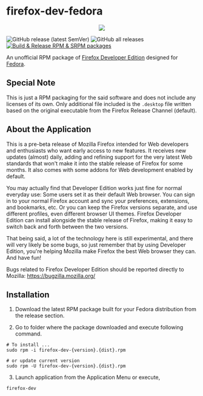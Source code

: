 # firefox-dev-fedora

<p align="center">
    <img src="https://res.cloudinary.com/axicon/image/upload/v1619083500/GitHub/AnjaloHettiarachchi/firefox-dev-fedora/github-og-template-01_q22uyi.jpg">
</p>

![GitHub release (latest SemVer)](https://img.shields.io/github/v/release/AnjaloHettiarachchi/firefox-dev-fedora) ![GitHub all releases](https://img.shields.io/github/downloads/AnjaloHettiarachchi/firefox-dev-fedora/total) [![Build & Release RPM & SRPM packages](https://github.com/AnjaloHettiarachchi/firefox-dev-fedora/actions/workflows/build_and_release.yml/badge.svg)](https://github.com/AnjaloHettiarachchi/firefox-dev-fedora/actions/workflows/build_and_release.yml)

An unofficial RPM package of [Firefox Developer Edition](https://www.mozilla.org/en-US/firefox/developer/) designed for [Fedora](https://getfedora.org).

## Special Note

This is just a RPM packaging for the said software and does not include any licenses of its own. Only additional file included is the `.desktop` file written based on the original executable from the Firefox Release Channel (default).

## About the Application

This is a pre-beta release of Mozilla Firefox intended for Web developers and
enthusiasts who want early access to new features. It receives new updates
(almost) daily, adding and refining support for the very latest Web standards
that won't make it into the stable release of Firefox for some months. It also
comes with some addons for Web development enabled by default.

You may actually find that Developer Edition works just fine for normal everyday
use: Some users set it as their default Web browser. You can sign in to your
normal Firefox account and sync your preferences, extensions, and bookmarks,
etc. Or you can keep the Firefox versions separate, and use different profiles,
even different browser UI themes. Firefox Developer Edition can install
alongside the stable release of Firefox, making it easy to switch back and forth
between the two versions.

That being said, a lot of the technology here is still experimental, and there
will very likely be some bugs, so just remember that by using Developer Edition,
you're helping Mozilla make Firefox the best Web browser they can. And have fun!

Bugs related to Firefox Developer Edition should be reported directly to
Mozilla: <https://bugzilla.mozilla.org/>

## Installation

1. Download the latest RPM package built for your Fedora distribution from the release section.

2. Go to folder where the package downloaded and execute following command.

```Shell
# To install ...
sudo rpm -i firefox-dev-{version}.{dist}.rpm

# or update current version
sudo rpm -U firefox-dev-{version}.{dist}.rpm
```

3. Launch application from the Application Menu or execute, 
```Shell
firefox-dev
```
